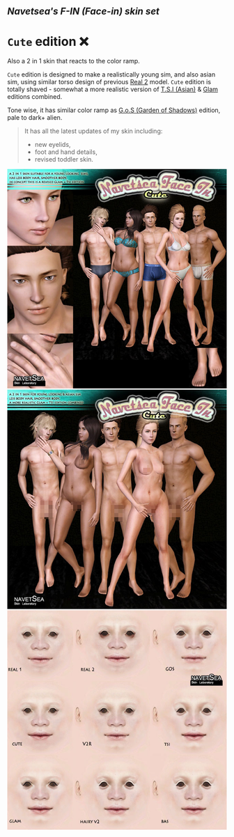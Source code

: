 ## _Navetsea's F-IN (Face-in) skin set_
# `Cute` edition ❌

Also a 2 in 1 skin that reacts to the color ramp.

`Cute` edition is designed to make a realistically young sim, and also asian sim, using similar torso design of previous [Real 2](/mods/10%20Real%202) model. `Cute` edition is totally shaved - somewhat a more realistic version of [T.S.I (Asian)](/mods/05%20T.S.I%20(Asian)) & [Glam](/mods/02%20Glam) editions combined.

Tone wise, it has similar color ramp as [G.o.S (Garden of Shadows)](/mods/07%20G.o.S%20(Garden%20of%20Shadows)) edition, pale to dark+ alien.

> It has all the latest updates of my skin including:
> * new eyelids,
> * foot and hand details,
> * revised toddler skin.

![Cute-1](/preview-images/11%20Cute-1.jpg)
![Cute-2](/preview-images/11%20Cute-2.jpg)
![Cute-3](/preview-images/11%20Cute-3.jpg)
